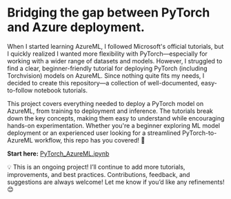 # Bridging the gap between PyTorch and Azure deployment.

When I started learning AzureML, I followed Microsoft's official tutorials, but I quickly realized I wanted more flexibility with PyTorch—especially for working with a wider range of datasets and models. However, I struggled to find a clear, beginner-friendly tutorial for deploying PyTorch (including Torchvision) models on AzureML. Since nothing quite fits my needs, I decided to create this repository—a collection of well-documented, easy-to-follow notebook tutorials.

This project covers everything needed to deploy a PyTorch model on AzureML, from training to deployment and inference. The tutorials break down the key concepts, making them easy to understand while encouraging hands-on experimentation. Whether you're a beginner exploring ML model deployment or an experienced user looking for a streamlined PyTorch-to-AzureML workflow, this repo has you covered! 🚀

**Start here:** [PyTorch_AzureML.ipynb](https://github.com/EkagraGupta/AzureTorchBridge/blob/main/PyTorch_AzureML.ipynb)

💡 This is an ongoing project! I’ll continue to add more tutorials, improvements, and best practices. Contributions, feedback, and suggestions are always welcome!
Let me know if you’d like any refinements! 😊

